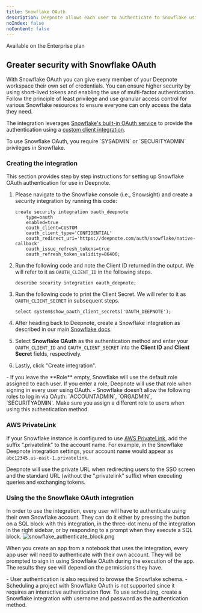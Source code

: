 ```yaml
---
title: Snowflake OAuth
description: Deepnote allows each user to authenticate to Snowflake using their own credentials.
noIndex: false
noContent: false
---
```


<Callout status="info">
Available on the Enterprise plan
</Callout>

## Greater security with Snowflake OAuth

With Snowflake OAuth you can give every member of your Deepnote workspace their own set of credentials. You can ensure higher security by using short-lived tokens and enabling the use of multi-factor authentication. Follow the principle of least privilege and use granular access control for various Snowflake resources to ensure everyone can only access the data they need.

The integration leverages [Snowflake's built-in OAuth service](https://docs.snowflake.com/en/user-guide/oauth-snowflake-overview) to provide the authentication using a [custom client integration](https://docs.snowflake.com/en/user-guide/oauth-custom).

<Callout status="info">
To use Snowflake OAuth, you require `SYSADMIN` or `SECURITYADMIN` privileges in Snowflake.
</Callout>

### Creating the integration

This section provides step by step instructions for setting up Snowflake OAuth authentication for use in Deepnote.

1. Please navigate to the Snowflake console (i.e., Snowsight) and create a security integration by running this code:

   ```
   create security integration oauth_deepnote
       type=oauth
       enabled=true
       oauth_client=CUSTOM
       oauth_client_type='CONFIDENTIAL'
       oauth_redirect_uri='https://deepnote.com/auth/snowflake/native-callback'
       oauth_issue_refresh_tokens=true
       oauth_refresh_token_validity=86400;
   ```

2. Run the following code and note the Client ID returned in the output. We will refer to it as `OAUTH_CLIENT_ID` in the following steps.

   ```
   describe security integration oauth_deepnote;
   ```

3. Run the following code to print the Client Secret. We will refer to it as `OAUTH_CLIENT_SECRET` in subsequent steps.

   ```
   select system$show_oauth_client_secrets('OAUTH_DEEPNOTE');
   ```

4. After heading back to Deepnote, create a Snowflake integration as described in our main [Snowflake docs](snowflake).

5. Select **Snowflake OAuth** as the authentication method and enter your `OAUTH_CLIENT_ID` and `OAUTH_CLIENT_SECRET` into the **Client ID** and **Client Secret** fields, respectively.

6. Lastly, click "Create integration".

<Callout status="info">
- If you leave the **Role** empty, Snowflake will use the default role assigned to each user. If you enter a role, Deepnote will use that role when signing in every user using OAuth.
- Snowflake doesn’t allow the following roles to log in via OAuth: `ACCOUNTADMIN`, `ORGADMIN`, `SECURITYADMIN`. Make sure you assign a different role to users when using this authentication method.
</Callout>

### AWS PrivateLink

If your Snowflake instance is configured to use [AWS PrivateLink](https://docs.snowflake.com/en/user-guide/admin-security-privatelink), add the suffix “.privatelink” to the account name. For example, in the Snowflake Deepnote integration settings, your account name would appear as `abc12345.us-east-1.privatelink`.

Deepnote will use the private URL when redirecting users to the SSO screen and the standard URL (without the “.privatelink” suffix) when executing queries and exchanging tokens.

### Using the the Snowflake OAuth integration

In order to use the integration, every user will have to authenticate using their own Snowflake account. They can do it either by pressing the button on a SQL block with this integration, in the three-dot menu of the integration in the right sidebar, or by responding to a prompt when they execute a SQL block.
![snowflake_authenticate_block.png](https://media.graphassets.com/GUtHOqwlQ6iQttm8NZOh)

When you create an app from a notebook that uses the integration, every app user will need to authenticate with their own account. They will be prompted to sign in using Snowflake OAuth during the execution of the app. The results they see will depend on the permissions they have.

<Callout status="info">
- User authentication is also required to browse the Snowflake schema.
- Scheduling a project with Snowflake OAuth is not supported since it requires an interactive authentication flow. To use scheduling, create a Snowflake integration with username and password as the authentication method.
</Callout>
